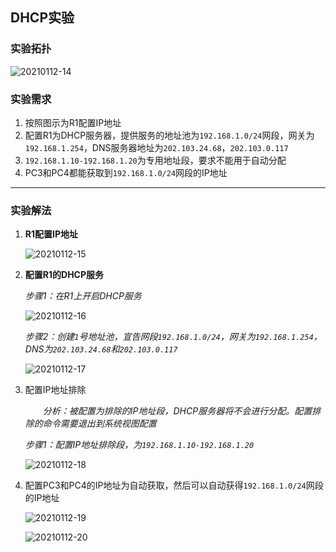 ## DHCP实验

### 实验拓扑

![20210112-14](/home/garlic/Desktop/笔记/图片/20210112-14.PNG)

### 实验需求

1. 按照图示为R1配置IP地址
2. 配置R1为DHCP服务器，提供服务的地址池为`192.168.1.0/24`网段，网关为`192.168.1.254`，DNS服务器地址为`202.103.24.68`，`202.103.0.117`
3. `192.168.1.10-192.168.1.20`为专用地址段，要求不能用于自动分配
4. PC3和PC4都能获取到`192.168.1.0/24`网段的IP地址

------

### 实验解法

1. **R1配置IP地址**

   ![20210112-15](/home/garlic/Desktop/笔记/图片/20210112-15.PNG)

2. **配置R1的DHCP服务**

   *步骤1：在R1上开启DHCP服务*

   ![20210112-16](/home/garlic/Desktop/笔记/图片/20210112-16.PNG)

   *步骤2：创建`1`号地址池，宣告网段`192.168.1.0/24`，网关为`192.168.1.254`，DNS为`202.103.24.68`和`202.103.0.117`*

   ![20210112-17](/home/garlic/Desktop/笔记/图片/20210112-17.PNG)

3. 配置IP地址排除

   　　*分析：被配置为排除的IP地址段，DHCP服务器将不会进行分配。配置排除的命令需要退出到系统视图配置*

   *步骤1：配置IP地址排除段，为`192.168.1.10-192.168.1.20`*

   ![20210112-18](/home/garlic/Desktop/笔记/图片/20210112-18.PNG)

4. 配置PC3和PC4的IP地址为自动获取，然后可以自动获得`192.168.1.0/24`网段的IP地址

   ![20210112-19](/home/garlic/Desktop/笔记/图片/20210112-19.PNG)

   ![20210112-20](/home/garlic/Desktop/笔记/图片/20210112-20.PNG)